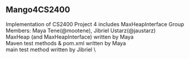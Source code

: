 Mango4CS2400
------------
Implementation of CS2400 Project 4 includes MaxHeapInterface
Group Members: Maya Tene(@mootene), Jibriel Ustarz(@jaustarz) \
MaxHeap (and MaxHeapInterface) written by Maya \
Maven test methods & pom.xml written by Maya \
main test method written by Jibriel \